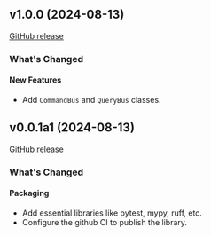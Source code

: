 ## v1.0.0 (2024-08-13)

[GitHub release](https://github.com/rafaph/pycqs/releases/tag/v1.0.0)

### What's Changed

#### New Features

* Add `CommandBus` and `QueryBus` classes.

## v0.0.1a1 (2024-08-13)

[GitHub release](https://github.com/rafaph/pycqs/releases/tag/v0.0.1a1)

### What's Changed

#### Packaging

* Add essential libraries like pytest, mypy, ruff, etc.
* Configure the github CI to publish the library.
